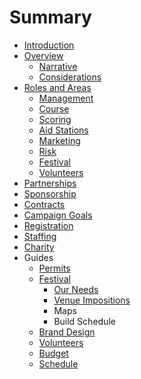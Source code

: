 # Summary

* [Introduction](README.md)
* [Overview](overview.md)
    * [Narrative](narrative.md)
    * [Considerations](considerations.md)
* [Roles and Areas](roles-and-areas.md)
    * [Management](management.md)
    * [Course](course.md)
    * [Scoring](scoring.md)
    * [Aid Stations](aid-stations.md)
    * [Marketing](marketing.md)
    * [Risk](risk.md)
    * [Festival](festival.md)
    * [Volunteers](volunteers.md)
* [Partnerships](partnerships.md)
* [Sponsorship](sponsorship.md)
* [Contracts](contracts.md)
* [Campaign Goals](campaign.md)
* [Registration](registration.md)
* [Staffing](staffing.md)
* [Charity](charity.md)
* Guides
    * [Permits](permits.md)
    * [Festival](venue.md)
        * [Our Needs](our-needs.md)
        * [Venue Impositions](venue-impositions.md)
        * Maps
        * Build Schedule
    * [Brand Design](brand-design.md)
    * [Volunteers](volunteers.md)
    * [Budget](budget.md)
    * [Schedule](scheduling.md)

